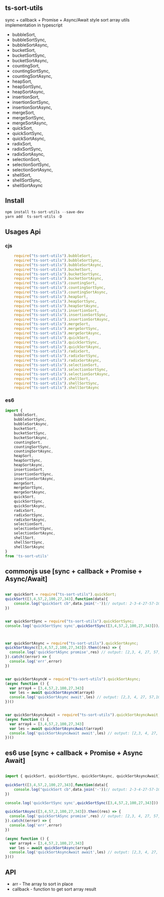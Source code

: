 ## ts-sort-utils

sync + callback + Promise + Async/Await style sort array utils  implementation in typescript

- bubbleSort,
- bubbleSortSync,
- bubbleSortAsync,
- bucketSort,
- bucketSortSync,
- bucketSortAsync,
- countingSort,
- countingSortSync,
- countingSortAsync,
- heapSort,
- heapSortSync,
- heapSortAsync,
- insertionSort,
- insertionSortSync,
- insertionSortAsync,
- mergeSort,
- mergeSortSync,
- mergeSortAsync,
- quickSort,
- quickSortSync,
- quickSortAsync,
- radixSort,
- radixSortSync,
- radixSortAsync,
- selectionSort,
- selectionSortSync,
- selectionSortAsync,
- shellSort,
- shellSortSync,
- shellSortAsync

## Install

```js
npm install ts-sort-utils --save-dev
yarn add  ts-sort-utils -D
```




## Usages Api


### cjs

```js
    require("ts-sort-utils").bubbleSort,
    require("ts-sort-utils").bubbleSortSync,
    require("ts-sort-utils").bubbleSortAsync,
    require("ts-sort-utils").bucketSort,
    require("ts-sort-utils").bucketSortSync,
    require("ts-sort-utils").bucketSortAsync,
    require("ts-sort-utils").countingSort,
    require("ts-sort-utils").countingSortSync,
    require("ts-sort-utils").countingSortAsync,
    require("ts-sort-utils").heapSort,
    require("ts-sort-utils").heapSortSync,
    require("ts-sort-utils").heapSortAsync,
    require("ts-sort-utils").insertionSort,
    require("ts-sort-utils").insertionSortSync,
    require("ts-sort-utils").insertionSortAsync,
    require("ts-sort-utils").mergeSort,
    require("ts-sort-utils").mergeSortSync,
    require("ts-sort-utils").mergeSortAsync,
    require("ts-sort-utils").quickSort,
    require("ts-sort-utils").quickSortSync,
    require("ts-sort-utils").quickSortAsync,
    require("ts-sort-utils").radixSort,
    require("ts-sort-utils").radixSortSync,
    require("ts-sort-utils").radixSortAsync,
    require("ts-sort-utils").selectionSort,
    require("ts-sort-utils").selectionSortSync,
    require("ts-sort-utils").selectionSortAsync,
    require("ts-sort-utils").shellSort,
    require("ts-sort-utils").shellSortSync,
    require("ts-sort-utils").shellSortAsync

```

### es6

```js
import {
    bubbleSort,
    bubbleSortSync,
    bubbleSortAsync,
    bucketSort,
    bucketSortSync,
    bucketSortAsync,
    countingSort,
    countingSortSync,
    countingSortAsync,
    heapSort,
    heapSortSync,
    heapSortAsync,
    insertionSort,
    insertionSortSync,
    insertionSortAsync,
    mergeSort,
    mergeSortSync,
    mergeSortAsync,
    quickSort,
    quickSortSync,
    quickSortAsync,
    radixSort,
    radixSortSync,
    radixSortAsync,
    selectionSort,
    selectionSortSync,
    selectionSortAsync,
    shellSort,
    shellSortSync,
    shellSortAsync
}
from 'ts-sort-utils' 
```


## commonjs use  [sync + callback + Promise + Async/Await]

```js

var quickSort = require("ts-sort-utils").quickSort;
quickSort([3,4,57,2,100,27,343],function(data){
    console.log("quickSort cb",data.join('-'))// output: 2-3-4-27-57-100-343
})


var quickSortSync = require("ts-sort-utils").quickSortSync;
console.log('quickSortSync sync',quickSortSync([3,4,57,2,100,27,343]))// output: [2,3, 4, 27, 57,100,343]



var quickSortAsync = require("ts-sort-utils").quickSortAsync;
quickSortAsync([3,4,57,2,100,27,343]).then((res) => {
  console.log('quickSortASync promise',res) // output: [2,3, 4, 27, 57,100,343]
}).catch((error) => {
  console.log('err',error)
})


var quickSortAsyncW = require("ts-sort-utils").quickSortAsync;
(async function () {
  var array4 = [3,4,57,2,100,27,343]
  var les = await quickSortAsyncW(array4)
  console.log('quickSortAsync await',les) // output: [2,3, 4, 27, 57,100,343]
})()


var quickSortAsyncAwait = require("ts-sort-utils").quickSortAsyncAwait;
(async function () {
  var array4 = [3,4,57,2,100,27,343]
  var les = await quickSortAsyncAwait(array4)
  console.log('quickSortAsyncAwait await',les) // output: [2,3, 4, 27, 57,100,343]
})()

```

## es6 use  [sync + callback + Promise + Async Await]

```js 

import { quickSort, quickSortSync, quickSortAsync, quickSortAsyncAwait} from 'ts-sort-utils'

quickSort([3,4,57,2,100,27,343],function(data){
    console.log("quickSort cb",data.join('-'))// output: 2-3-4-27-57-100-343
})

console.log('quickSortSync sync',quickSortSync([3,4,57,2,100,27,343]))

quickSortAsync([3,4,57,2,100,27,343]).then((res) => {
  console.log('quickSortASync promise',res) // output: [2,3, 4, 27, 57,100,343]
}).catch((error) => {
  console.log('err',error)
})

(async function () {
  var array4 = [3,4,57,2,100,27,343]
  var les = await quickSortAsync(array4)
  console.log('quickSortAsyncAwait await',les) // output: [2,3, 4, 27, 57,100,343]
})()


```


## API 

- arr - The array to sort in place
- callback - function to get sort array result 